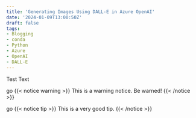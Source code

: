 ```yaml
---
title: 'Generating Images Using DALL-E in Azure OpenAI'
date: '2024-01-09T13:00:50Z'
draft: false
tags:
- Blogging
- conda
- Python
- Azure
- OpenAI
- DALL-E
---
```


Test Text

go {{< notice warning >}} This is a warning notice. Be warned! {{< /notice >}}  

go {{< notice tip >}} This is a very good tip. {{< /notice >}}
